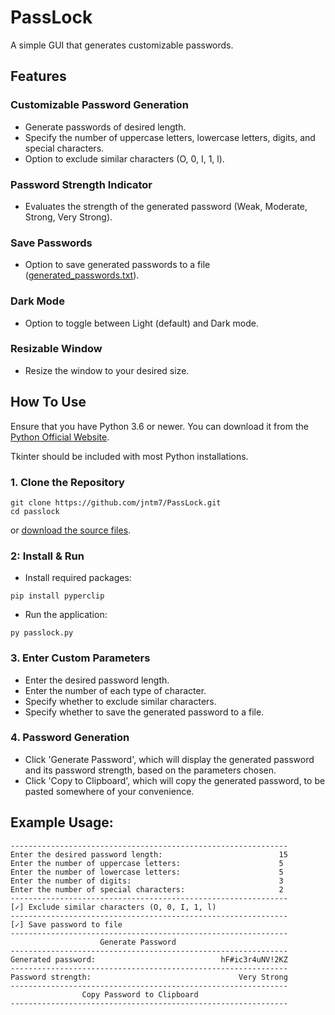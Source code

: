 # PassLock
A simple GUI that generates customizable passwords.

## Features

### Customizable Password Generation

- Generate passwords of desired length.
- Specify the number of uppercase letters, lowercase letters, digits, and special characters.
- Option to exclude similar characters (O, 0, I, 1, l).

### Password Strength Indicator

- Evaluates the strength of the generated password (Weak, Moderate, Strong, Very Strong).

### Save Passwords

- Option to save generated passwords to a file ([generated_passwords.txt](generated_passwords.txt)).

### Dark Mode

- Option to toggle between Light (default) and Dark mode.

### Resizable Window

- Resize the window to your desired size.

## How To Use

Ensure that you have Python 3.6 or newer. You can download it from the [Python Official Website](https://www.python.org/downloads/).

Tkinter should be included with most Python installations.

### 1. Clone the Repository

```
git clone https://github.com/jntm7/PassLock.git
cd passlock
```

or [download the source files](https://github.com/jntm7/PassLock/archive/refs/heads/main.zip).

### 2: Install & Run

- Install required packages:

```
pip install pyperclip
```

- Run the application:

```
py passlock.py
```

### 3. Enter Custom Parameters
- Enter the desired password length.
- Enter the number of each type of character.
- Specify whether to exclude similar characters.
- Specify whether to save the generated password to a file.

### 4. Password Generation
- Click 'Generate Password', which will display the generated password and its password strength, based on the parameters chosen.
- Click 'Copy to Clipboard', which will copy the generated password, to be pasted somewhere of your convenience.

## Example Usage:

```
--------------------------------------------------------------
Enter the desired password length:                          15
Enter the number of uppercase letters:                      5
Enter the number of lowercase letters:                      5
Enter the number of digits:                                 3
Enter the number of special characters:                     2
--------------------------------------------------------------
[✓] Exclude similar characters (O, 0, I, 1, l)
--------------------------------------------------------------
[✓] Save password to file                                       
--------------------------------------------------------------
                    Generate Password
--------------------------------------------------------------
Generated password:                            hF#ic3r4uNV!2KZ
--------------------------------------------------------------
Password strength:                                 Very Strong
--------------------------------------------------------------
                Copy Password to Clipboard
--------------------------------------------------------------                    
```                 

